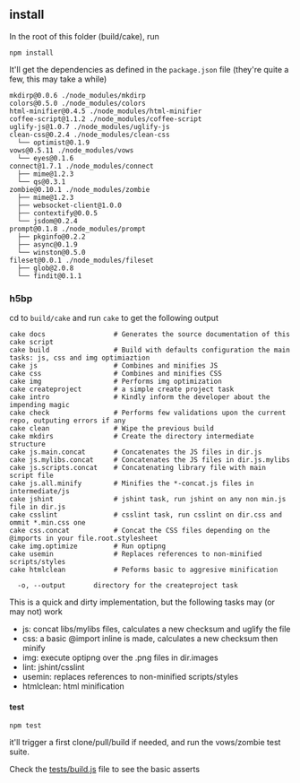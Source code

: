 ## install

In the root of this folder (build/cake), run

    npm install

It'll get the dependencies as defined in the `package.json` file (they're quite a few, this may take a while)

    mkdirp@0.0.6 ./node_modules/mkdirp 
    colors@0.5.0 ./node_modules/colors 
    html-minifier@0.4.5 ./node_modules/html-minifier 
    coffee-script@1.1.2 ./node_modules/coffee-script 
    uglify-js@1.0.7 ./node_modules/uglify-js 
    clean-css@0.2.4 ./node_modules/clean-css 
      └── optimist@0.1.9
    vows@0.5.11 ./node_modules/vows 
      └── eyes@0.1.6
    connect@1.7.1 ./node_modules/connect 
      ├── mime@1.2.3
      └── qs@0.3.1
    zombie@0.10.1 ./node_modules/zombie 
      ├── mime@1.2.3
      ├── websocket-client@1.0.0
      ├── contextify@0.0.5
      └── jsdom@0.2.4
    prompt@0.1.8 ./node_modules/prompt 
      ├── pkginfo@0.2.2
      ├── async@0.1.9
      └── winston@0.5.0
    fileset@0.0.1 ./node_modules/fileset 
      ├── glob@2.0.8
      └── findit@0.1.1


### h5bp

cd to `build/cake` and run `cake` to get the following output

    cake docs                 # Generates the source documentation of this cake script
    cake build                # Build with defaults configuration the main tasks: js, css and img optimiaztion
    cake js                   # Combines and minifies JS
    cake css                  # Combines and minifies CSS
    cake img                  # Performs img optimization
    cake createproject        # a simple create project task
    cake intro                # Kindly inform the developer about the impending magic
    cake check                # Performs few validations upon the current repo, outputing errors if any
    cake clean                # Wipe the previous build
    cake mkdirs               # Create the directory intermediate structure
    cake js.main.concat       # Concatenates the JS files in dir.js
    cake js.mylibs.concat     # Concatenates the JS files in dir.js.mylibs
    cake js.scripts.concat    # Concatenating library file with main script file
    cake js.all.minify        # Minifies the *-concat.js files in intermediate/js
    cake jshint               # jshint task, run jshint on any non min.js file in dir.js
    cake csslint              # csslint task, run csslint on dir.css and ommit *.min.css one
    cake css.concat           # Concat the CSS files depending on the @imports in your file.root.stylesheet
    cake img.optimize         # Run optipng
    cake usemin               # Replaces references to non-minified scripts/styles
    cake htmlclean            # Peforms basic to aggresive minification

      -o, --output       directory for the createproject task

This is a quick and dirty implementation, but the following tasks may (or may not) work

* js: concat libs/mylibs files, calculates a new checksum and uglify the file
* css: a basic @import inline is made, calculates a new checksum then minify
* img: execute optipng over the .png files in dir.images
* lint: jshint/csslint
* usemin: replaces references to non-minified scripts/styles
* htmlclean: html minification

#### test

    npm test

it'll trigger a first clone/pull/build if needed, and run the vows/zombie test suite.

Check the [tests/build.js](https://github.com/mklabs/cakes/blob/master/h5bp/tests/build.js) file to see the basic asserts


